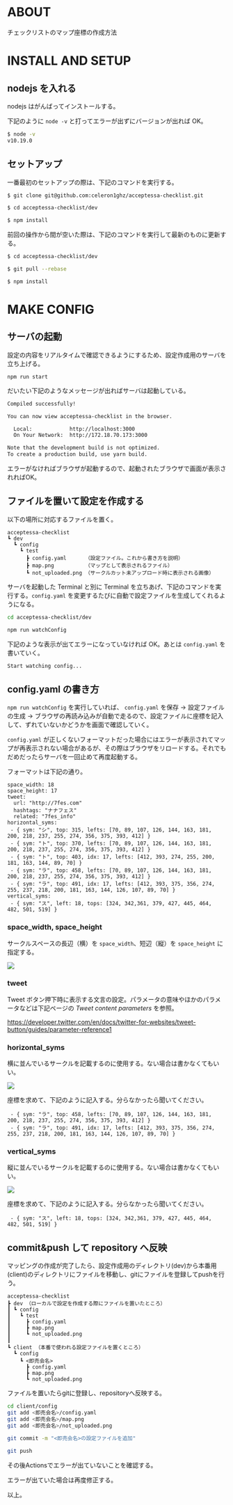# ABOUT
チェックリストのマップ座標の作成方法

# INSTALL AND SETUP
## nodejs を入れる

nodejs はがんばってインストールする。

下記のように `node -v` と打ってエラーが出ずにバージョンが出れば OK。

```bash
$ node -v
v10.19.0
```

## セットアップ

一番最初のセットアップの際は、下記のコマンドを実行する。

```bash
$ git clone git@github.com:celeron1ghz/acceptessa-checklist.git

$ cd acceptessa-checklist/dev

$ npm install
```

前回の操作から間が空いた際は、下記のコマンドを実行して最新のものに更新する。

```bash
$ cd acceptessa-checklist/dev

$ git pull --rebase

$ npm install
```

# MAKE CONFIG
## サーバの起動
設定の内容をリアルタイムで確認できるようにするため、設定作成用のサーバを立ち上げる。

```
npm run start
```

だいたい下記のようなメッセージが出ればサーバは起動している。

```bash
Compiled successfully!

You can now view acceptessa-checklist in the browser.

  Local:            http://localhost:3000
  On Your Network:  http://172.18.70.173:3000

Note that the development build is not optimized.
To create a production build, use yarn build.
```

エラーがなければブラウザが起動するので、起動されたブラウザで画面が表示されればOK。

## ファイルを置いて設定を作成する
以下の場所に対応するファイルを置く。

```
acceptessa-checklist
┗ dev
  ┗ config
    ┗ test
      ┣ config.yaml      （設定ファイル。これから書き方を説明）
      ┣ map.png          （マップとして表示されるファイル）
      ┗ not_uploaded.png （サークルカット未アップロード時に表示される画像）
```

サーバを起動した Terminal と別に Terminal を立ちあげ、下記のコマンドを実行する。`config.yaml` を変更するたびに自動で設定ファイルを生成してくれるようになる。

```bash
cd acceptessa-checklist/dev

npm run watchConfig
```

下記のような表示が出てエラーになっていなければ OK。あとは `config.yaml` を書いていく。

```bash
Start watching config...
```

## config.yaml の書き方

`npm run watchConfig` を実行していれば、 `config.yaml` を保存 → 設定ファイルの生成 → ブラウザの再読み込みが自動で走るので、設定ファイルに座標を記入して、ずれていないかどうかを画面で確認していく。

`config.yaml` が正しくないフォーマットだった場合にはエラーが表示されてマップが再表示されない場合があるが、その際はブラウザをリロードする。それでもだめだったらサーバを一回止めて再度起動する。

フォーマットは下記の通り。

```
space_width: 18
space_height: 17
tweet:
  url: "http://7fes.com"
  hashtags: "ナナフェス"
  related: "7fes_info"
horizontal_syms:
 - { sym: "シ", top: 315, lefts: [70, 89, 107, 126, 144, 163, 181, 200, 218, 237, 255, 274, 356, 375, 393, 412] }
 - { sym: "ト", top: 370, lefts: [70, 89, 107, 126, 144, 163, 181, 200, 218, 237, 255, 274, 356, 375, 393, 412] }
 - { sym: "ト", top: 403, idx: 17, lefts: [412, 393, 274, 255, 200, 181, 163, 144, 89, 70] }
 - { sym: "ラ", top: 458, lefts: [70, 89, 107, 126, 144, 163, 181, 200, 218, 237, 255, 274, 356, 375, 393, 412] }
 - { sym: "ラ", top: 491, idx: 17, lefts: [412, 393, 375, 356, 274, 255, 237, 218, 200, 181, 163, 144, 126, 107, 89, 70] }
vertical_syms:
 - { sym: "ス", left: 18, tops: [324, 342,361, 379, 427, 445, 464, 482, 501, 519] }
```

### space_width, space_height

サークルスペースの長辺（横）を `space_width`、短辺（縦）を `space_height` に指定する。

<img src=".document/circlecut_vh.png">

### tweet

Tweet ボタン押下時に表示する文言の設定。パラメータの意味やほかのパラメータなどは下記ページの _Tweet content parameters_ を参照。

https://developer.twitter.com/en/docs/twitter-for-websites/tweet-button/guides/parameter-reference1

### horizontal_syms

横に並んでいるサークルを記載するのに使用する。ない場合は書かなくてもいい。

<img src=".document/horizontal.png">

座標を求めて、下記のように記入する。分らなかったら聞いてください。

```
 - { sym: "ラ", top: 458, lefts: [70, 89, 107, 126, 144, 163, 181, 200, 218, 237, 255, 274, 356, 375, 393, 412] }
 - { sym: "ラ", top: 491, idx: 17, lefts: [412, 393, 375, 356, 274, 255, 237, 218, 200, 181, 163, 144, 126, 107, 89, 70] }
```

### vertical_syms

縦に並んでいるサークルを記載するのに使用する。ない場合は書かなくてもいい。

<img src=".document/vertical.png">

座標を求めて、下記のように記入する。分らなかったら聞いてください。

```
 - { sym: "ス", left: 18, tops: [324, 342,361, 379, 427, 445, 464, 482, 501, 519] }
```

## commit&push して repository へ反映
マッピングの作成が完了したら、設定作成用のディレクトリ(dev)から本番用(client)のディレクトリにファイルを移動し、gitにファイルを登録してpushを行う。

```
acceptessa-checklist
┣ dev （ローカルで設定を作成する際にファイルを置いたところ）
┃ ┗ config
┃   ┗ test
┃     ┣ config.yaml
┃     ┣ map.png
┃     ┗ not_uploaded.png
┃
┗ client （本番で使われる設定ファイルを置くところ）
  ┗ config
    ┗ <即売会名>
      ┣ config.yaml
      ┣ map.png
      ┗ not_uploaded.png
```

ファイルを置いたらgitに登録し、repositoryへ反映する。

```bash
cd client/config
git add <即売会名>/config.yaml
git add <即売会名>/map.png
git add <即売会名>/not_uploaded.png

git commit -m "<即売会名>の設定ファイルを追加"

git push
```

その後Actionsでエラーが出ていないことを確認する。

エラーが出ていた場合は再度修正する。

以上。
